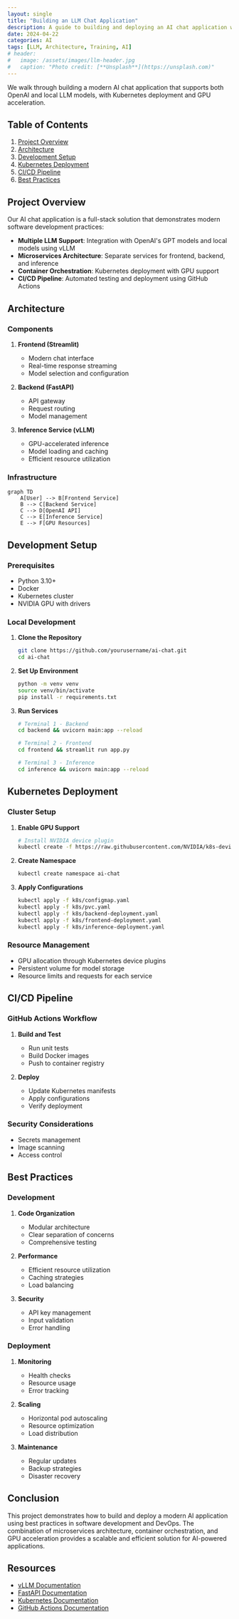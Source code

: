 ```yaml
---
layout: single
title: "Building an LLM Chat Application"
description: A guide to building and deploying an AI chat application with Kubernetes
date: 2024-04-22
categories: AI
tags: [LLM, Architecture, Training, AI]
# header:
#   image: /assets/images/llm-header.jpg
#   caption: "Photo credit: [**Unsplash**](https://unsplash.com)"
---
```


We walk through building a modern AI chat application that supports both OpenAI and local LLM models, with Kubernetes deployment and GPU acceleration.

## Table of Contents

1. [Project Overview](#project-overview)
2. [Architecture](#architecture)
3. [Development Setup](#development-setup)
4. [Kubernetes Deployment](#kubernetes-deployment)
5. [CI/CD Pipeline](#cicd-pipeline)
6. [Best Practices](#best-practices)

## Project Overview

Our AI chat application is a full-stack solution that demonstrates modern software development practices:

- **Multiple LLM Support**: Integration with OpenAI's GPT models and local models using vLLM
- **Microservices Architecture**: Separate services for frontend, backend, and inference
- **Container Orchestration**: Kubernetes deployment with GPU support
- **CI/CD Pipeline**: Automated testing and deployment using GitHub Actions

## Architecture

### Components

1. **Frontend (Streamlit)**
   - Modern chat interface
   - Real-time response streaming
   - Model selection and configuration

2. **Backend (FastAPI)**
   - API gateway
   - Request routing
   - Model management

3. **Inference Service (vLLM)**
   - GPU-accelerated inference
   - Model loading and caching
   - Efficient resource utilization

### Infrastructure

```mermaid
graph TD
    A[User] --> B[Frontend Service]
    B --> C[Backend Service]
    C --> D[OpenAI API]
    C --> E[Inference Service]
    E --> F[GPU Resources]
```

## Development Setup

### Prerequisites

- Python 3.10+
- Docker
- Kubernetes cluster
- NVIDIA GPU with drivers

### Local Development

1. **Clone the Repository**
   ```bash
   git clone https://github.com/yourusername/ai-chat.git
   cd ai-chat
   ```

2. **Set Up Environment**
   ```bash
   python -m venv venv
   source venv/bin/activate
   pip install -r requirements.txt
   ```

3. **Run Services**
   ```bash
   # Terminal 1 - Backend
   cd backend && uvicorn main:app --reload
   
   # Terminal 2 - Frontend
   cd frontend && streamlit run app.py
   
   # Terminal 3 - Inference
   cd inference && uvicorn main:app --reload
   ```

## Kubernetes Deployment

### Cluster Setup

1. **Enable GPU Support**
   ```bash
   # Install NVIDIA device plugin
   kubectl create -f https://raw.githubusercontent.com/NVIDIA/k8s-device-plugin/master/nvidia-device-plugin.yml
   ```

2. **Create Namespace**
   ```bash
   kubectl create namespace ai-chat
   ```

3. **Apply Configurations**
   ```bash
   kubectl apply -f k8s/configmap.yaml
   kubectl apply -f k8s/pvc.yaml
   kubectl apply -f k8s/backend-deployment.yaml
   kubectl apply -f k8s/frontend-deployment.yaml
   kubectl apply -f k8s/inference-deployment.yaml
   ```

### Resource Management

- GPU allocation through Kubernetes device plugins
- Persistent volume for model storage
- Resource limits and requests for each service

## CI/CD Pipeline

### GitHub Actions Workflow

1. **Build and Test**
   - Run unit tests
   - Build Docker images
   - Push to container registry

2. **Deploy**
   - Update Kubernetes manifests
   - Apply configurations
   - Verify deployment

### Security Considerations

- Secrets management
- Image scanning
- Access control

## Best Practices

### Development

1. **Code Organization**
   - Modular architecture
   - Clear separation of concerns
   - Comprehensive testing

2. **Performance**
   - Efficient resource utilization
   - Caching strategies
   - Load balancing

3. **Security**
   - API key management
   - Input validation
   - Error handling

### Deployment

1. **Monitoring**
   - Health checks
   - Resource usage
   - Error tracking

2. **Scaling**
   - Horizontal pod autoscaling
   - Resource optimization
   - Load distribution

3. **Maintenance**
   - Regular updates
   - Backup strategies
   - Disaster recovery

## Conclusion

This project demonstrates how to build and deploy a modern AI application using best practices in software development and DevOps. The combination of microservices architecture, container orchestration, and GPU acceleration provides a scalable and efficient solution for AI-powered applications.

## Resources

- [vLLM Documentation](https://github.com/vllm-project/vllm)
- [FastAPI Documentation](https://fastapi.tiangolo.com/)
- [Kubernetes Documentation](https://kubernetes.io/docs/)
- [GitHub Actions Documentation](https://docs.github.com/en/actions)
